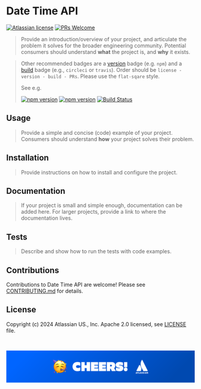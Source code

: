 # Date Time API

[![Atlassian license](https://img.shields.io/badge/license-Apache%202.0-blue.svg?style=flat-square)](LICENSE) [![PRs Welcome](https://img.shields.io/badge/PRs-welcome-brightgreen.svg?style=flat-square)](CONTRIBUTING.md)

> Provide an introduction/overview of your project, and articulate the problem it solves for the broader engineering community. Potential consumers should understand **what** the project is, and **why** it exists.

> Other recommended badges are a [version](https://shields.io/category/version) badge (e.g. `npm`) and a [build](https://shields.io/category/build) badge (e.g., `circleci` or `travis`). Order should be `license - version - build - PRs`. Please use the `flat-sqare` style.
> 
> See e.g.
> 
> [![npm version](https://img.shields.io/npm/v/react-beautiful-dnd.svg?style=flat-square)](https://www.npmjs.com/package/react-beautiful-dnd) [![npm version](https://img.shields.io/npm/v/@atlaskit/button.svg?style=flat-square)](https://www.npmjs.com/package/@atlaskit/button) [![Build Status](https://img.shields.io/travis/stricter/stricter/master?style=flat-square)](https://travis-ci.org/stricter/stricter)


## Usage

> Provide a simple and concise (code) example of your project. Consumers should understand **how** your project solves their problem.

## Installation

> Provide instructions on how to install and configure the project.

## Documentation

> If your project is small and simple enough, documentation can be added here. For larger projects, provide a link to where the documentation lives.

## Tests

> Describe and show how to run the tests with code examples.

## Contributions

Contributions to Date Time API are welcome! Please see [CONTRIBUTING.md](CONTRIBUTING.md) for details. 

## License

Copyright (c) 2024 Atlassian US., Inc.
Apache 2.0 licensed, see [LICENSE](LICENSE) file.

<br/> 

[![With ❤️ from Atlassian](https://raw.githubusercontent.com/atlassian-internal/oss-assets/master/banner-cheers.png)](https://www.atlassian.com)
